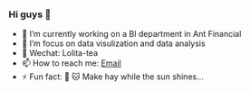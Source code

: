 ### Hi guys 👋

- 🔭 I’m currently working on a BI department in Ant Financial
- 🌱 I’m focus on data visulization and data analysis
- 💬 Wechat: Lolita-tea
- 📫 How to reach me: [Email](736929286@qq.com)
- ⚡ Fun fact: 🐶 🐱 Make hay while the sun shines...

